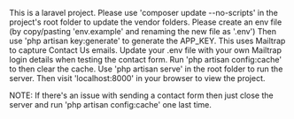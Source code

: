 This is a laravel project.
Please use 'composer update --no-scripts' in the project's root folder to update the vendor folders.
Please create an env file (by copy/pasting 'env.example' and renaming the new file as '.env')
Then use 'php artisan key:generate' to generate the APP_KEY.
This uses Mailtrap to capture Contact Us emails. Update your .env file with your own Mailtrap login details when testing the contact form.
Run 'php artisan config:cache' to then clear the cache.
Use 'php artisan serve' in the root folder to run the server.
Then visit 'localhost:8000' in your browser to view the project.


NOTE: If there's an issue with sending a contact form then just close the server and run 'php artisan config:cache' one last time.
